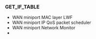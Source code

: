 ### GET_IF_TABLE

* WAN miniport MAC layer LWF
* WAN miniport IP QoS packet scheduler
* WAN miniport Network Monitor
* ​